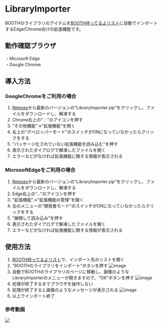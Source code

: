 # LibraryImporter
BOOTHのライブラリのアイテムを[BOOTH持ってるよリスト](https://motteruyo.com/)に自動でインポートするEdge/Chrome向けの拡張機能です。

## 動作確認ブラウザ
・Microsoft Edge  
・Google Chrome  

## 導入方法
### GoogleChromeをご利用の場合
1. [Releses](https://github.com/JanMaki/LibraryImporter/releases)から最新のバージョンの"LibraryImporter.zip"をクリックし、ファイルをダウンロードし、解凍する
2. Chrome右上の"︙"のアイコンを押す
3. "その他機能"->"拡張機能"を開く
4. 右上の"デベロッパーモード"のスイッチがONになっていなかったらクリックをする
5. "パッケージ化されていない拡張機能を読み込む"を押す
6. 表示されたダイアログで解凍したファイルを開く
7. エラーなどがなければ拡張機能に関する情報が表示される
### MicrosoftEdgeをご利用の場合
1. [Releses](https://github.com/JanMaki/LibraryImporter/releases)から最新のバージョンの"LibraryImporter.zip"をクリックし、ファイルをダウンロードし、解凍する
2. Edge右上の"…"のアイコンを押す
3. "拡張機能"->"拡張機能の管理"を開く
4. 左のメニューの"開発者モード"のスイッチがONになっていなかったらクリックをする
5. "展開して読み込み"を押す
6. 表示されたダイアログで解凍したファイルを開く
7. エラーなどがなければ拡張機能に関する情報が表示される

## 使用方法
1. [BOOTH持ってるよリスト](https://motteruyo.com/)で、インポート先のリストを開く
2. "BOOTHのライブラリをインポート"ボタンを押す
![image](https://github.com/JanMaki/LibraryImporter/assets/44093615/217da427-b028-43df-8a78-d83186c2c5b9)
3. 自動でBOOTHのライブラリのページに移動し、画像のようなLibraryImporterのメニューが開きますので、"OK"ボタンを押す
![image](https://github.com/JanMaki/LibraryImporter/assets/44093615/8ba15427-c783-4e7f-be6a-1e06a7bbf53f)
4. 処理が終了するまでブラウザを操作しない
5. 処理が終了すると画像のようなメッセージが表示される
![image](https://github.com/JanMaki/LibraryImporter/assets/44093615/2fe51843-6425-47b2-8c2f-056a73d3b056)
6. 以上でインポート終了
### 参考動画
[![](https://img.youtube.com/vi/bwpmNcoN0h4/0.jpg)](https://www.youtube.com/watch?v=bwpmNcoN0h4)


